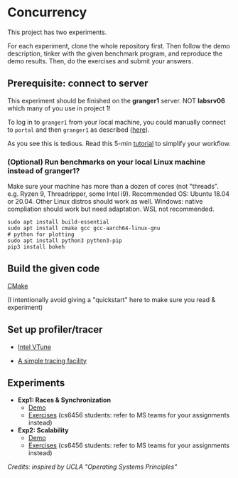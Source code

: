 # Concurrency

This project has two experiments. 

For each experiment, clone the whole repository first. Then follow the demo description, tinker with the given benchmark program, and reproduce the demo results. Then, do the exercises and submit your answers. 

## Prerequisite: connect to server

This experiment should be finished on the **granger1** server. NOT **labsrv06** which many of you use in project 1!

To log in to `granger1` from your local machine, you could manually connect to `portal` and then `granger1` as described ([here](https://www.cs.virginia.edu/wiki/doku.php?id=linux_ssh_access)). 

As you see this is tedious. Read this 5-min [tutorial](ssh-proxy.md) to simplify your workflow. 

### (Optional) Run benchmarks on your local Linux machine instead of granger1? 

Make sure your machine has more than a dozen of cores (not "threads". e.g. Ryzen 9, Threadripper, some Intel i9). Recommended OS: Ubuntu 18.04 or 20.04. Other Linux distros should work as well. Windows: native compliation should work but need adaptation. WSL not recommended. 

```
sudo apt install build-essential
sudo apt install cmake gcc gcc-aarch64-linux-gnu 
# python for plotting
sudo apt install python3 python3-pip
pip3 install bokeh
```

## Build the given code

[CMake](cmake.md)

(I intentionally avoid giving a "quickstart" here to make sure you read & experiment)

## Set up profiler/tracer

* [Intel VTune](./vtune.md)

* [A simple tracing facility](./measurement.md) 

## Experiments

* **Exp1: Races & Synchronization** 
  * [Demo](./exp1.md)
  * [Exercises](./exp1-assignment.md) (cs6456 students: refer to MS teams for your assignments instead)
* **Exp2: Scalability** 
  * [Demo](./exp2.md)
  * [Exercises](./exp2-assignment.md) (cs6456 students: refer to MS teams for your assignments instead)



*Credits: inspired by UCLA "Operating Systems Principles"*